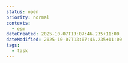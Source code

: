 ```yaml
---
status: open
priority: normal
contexts:
  - esm
dateCreated: 2025-10-07T13:07:46.235+11:00
dateModified: 2025-10-07T13:07:46.235+11:00
tags:
  - task
---
```


